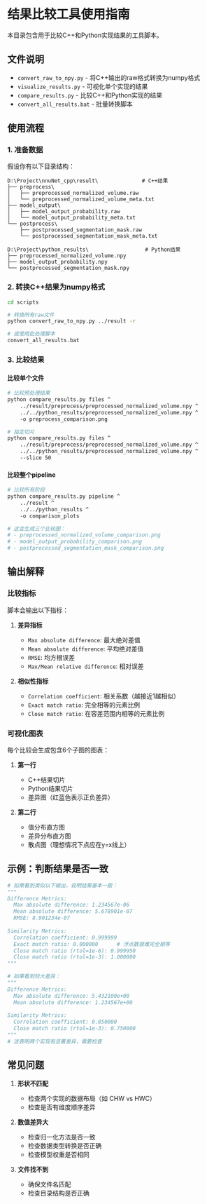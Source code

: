 # 结果比较工具使用指南

本目录包含用于比较C++和Python实现结果的工具脚本。

## 文件说明

- `convert_raw_to_npy.py` - 将C++输出的raw格式转换为numpy格式
- `visualize_results.py` - 可视化单个实现的结果
- `compare_results.py` - 比较C++和Python实现的结果
- `convert_all_results.bat` - 批量转换脚本

## 使用流程

### 1. 准备数据

假设你有以下目录结构：
```
D:\Project\nnuNet_cpp\result\              # C++结果
├── preprocess\
│   ├── preprocessed_normalized_volume.raw
│   └── preprocessed_normalized_volume_meta.txt
├── model_output\
│   ├── model_output_probability.raw
│   └── model_output_probability_meta.txt
└── postprocess\
    ├── postprocessed_segmentation_mask.raw
    └── postprocessed_segmentation_mask_meta.txt

D:\Project\python_results\                  # Python结果
├── preprocessed_normalized_volume.npy
├── model_output_probability.npy
└── postprocessed_segmentation_mask.npy
```

### 2. 转换C++结果为numpy格式

```bash
cd scripts

# 转换所有raw文件
python convert_raw_to_npy.py ../result -r

# 或使用批处理脚本
convert_all_results.bat
```

### 3. 比较结果

#### 比较单个文件
```bash
# 比较预处理结果
python compare_results.py files ^
    ../result/preprocess/preprocessed_normalized_volume.npy ^
    ../../python_results/preprocessed_normalized_volume.npy ^
    -o preprocess_comparison.png

# 指定切片
python compare_results.py files ^
    ../result/preprocess/preprocessed_normalized_volume.npy ^
    ../../python_results/preprocessed_normalized_volume.npy ^
    --slice 50
```

#### 比较整个pipeline
```bash
# 比较所有阶段
python compare_results.py pipeline ^
    ../result ^
    ../../python_results ^
    -o comparison_plots

# 这会生成三个比较图：
# - preprocessed_normalized_volume_comparison.png
# - model_output_probability_comparison.png  
# - postprocessed_segmentation_mask_comparison.png
```

## 输出解释

### 比较指标

脚本会输出以下指标：

1. **差异指标**
   - `Max absolute difference`: 最大绝对差值
   - `Mean absolute difference`: 平均绝对差值
   - `RMSE`: 均方根误差
   - `Max/Mean relative difference`: 相对误差

2. **相似性指标**
   - `Correlation coefficient`: 相关系数（越接近1越相似）
   - `Exact match ratio`: 完全相等的元素比例
   - `Close match ratio`: 在容差范围内相等的元素比例

### 可视化图表

每个比较会生成包含6个子图的图表：

1. **第一行**
   - C++结果切片
   - Python结果切片
   - 差异图（红蓝色表示正负差异）

2. **第二行**
   - 值分布直方图
   - 差异分布直方图
   - 散点图（理想情况下点应在y=x线上）

## 示例：判断结果是否一致

```python
# 如果看到类似以下输出，说明结果基本一致：
"""
Difference Metrics:
  Max absolute difference: 1.234567e-06
  Mean absolute difference: 5.678901e-07
  RMSE: 8.901234e-07
  
Similarity Metrics:
  Correlation coefficient: 0.999999
  Exact match ratio: 0.000000      # 浮点数很难完全相等
  Close match ratio (rtol=1e-6): 0.999950
  Close match ratio (rtol=1e-3): 1.000000
"""

# 如果看到较大差异：
"""
Difference Metrics:
  Max absolute difference: 5.432100e+00
  Mean absolute difference: 1.234567e+00
  
Similarity Metrics:
  Correlation coefficient: 0.850000
  Close match ratio (rtol=1e-3): 0.750000
"""
# 这表明两个实现有显著差异，需要检查
```

## 常见问题

1. **形状不匹配**
   - 检查两个实现的数据布局（如 CHW vs HWC）
   - 检查是否有维度顺序差异

2. **数值差异大**
   - 检查归一化方法是否一致
   - 检查数据类型转换是否正确
   - 检查模型权重是否相同

3. **文件找不到**
   - 确保文件名匹配
   - 检查目录结构是否正确
